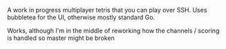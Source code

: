 A work in progress multiplayer tetris that you can play over SSH. Uses bubbletea
for the UI, otherwise mostly standard Go.

Works, although I'm in the middle of reworking how the channels / scoring is
handled so master might be broken
